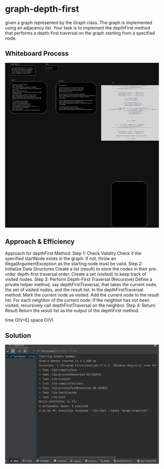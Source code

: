 # graph-depth-first 
given a graph represented by the Graph class. The graph is implemented using an adjacency list. Your task is to implement the depthFirst method that performs a depth-first traversal on the graph starting from a specified node.

## Whiteboard Process
![38.drawio.png](38.drawio.png)
## Approach & Efficiency
Approach for depthFirst Method:
Step 1: Check Validity
Check if the specified startNode exists in the graph.
If not, throw an IllegalArgumentException as the starting node must be valid.
Step 2: Initialize Data Structures
Create a list (result) to store the nodes in their pre-order depth-first traversal order.
Create a set (visited) to keep track of visited nodes.
Step 3: Perform Depth-First Traversal (Recursive)
Define a private helper method, say depthFirstTraversal, that takes the current node, the set of visited nodes, and the result list.
In the depthFirstTraversal method:
Mark the current node as visited.
Add the current node to the result list.
For each neighbor of the current node:
If the neighbor has not been visited, recursively call depthFirstTraversal on the neighbor.
Step 4: Return Result
Return the result list as the output of the depthFirst method.


time O(V+E)   space O(V)
## Solution
![38.JPG](38.JPG)